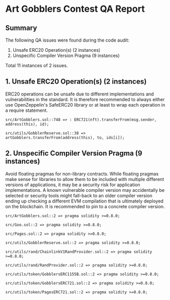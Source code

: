 # Art Gobblers Contest QA Report

## Summary

The following QA issues were found during the code audit:

1. Unsafe ERC20 Operation(s) (2 instances)
2. Unspecific Compiler Version Pragma (9 instances)

Total 11 instances of 2 issues.

## 1. Unsafe ERC20 Operation(s) (2 instances)

ERC20 operations can be unsafe due to different implementations and vulnerabilities in the standard. It is therefore recommended to always either use OpenZeppelin's SafeERC20 library or at least to wrap each operation in a require statement.

```solidity
src/ArtGobblers.sol::748 => : ERC721(nft).transferFrom(msg.sender, address(this), id);

src/utils/GobblerReserve.sol::38 => artGobblers.transferFrom(address(this), to, ids[i]);
```

## 2. Unspecific Compiler Version Pragma (9 instances)

Avoid floating pragmas for non-library contracts. While floating pragmas make sense for libraries to allow them to be included with multiple different versions of applications, it may be a security risk for application implementations. A known vulnerable compiler version may accidentally be selected or security tools might fall-back to an older compiler version ending up checking a different EVM compilation that is ultimately deployed on the blockchain. It is recommended to pin to a concrete compiler version.

```solidity
src/ArtGobblers.sol::2 => pragma solidity >=0.8.0;

src/Goo.sol::2 => pragma solidity >=0.8.0;

src/Pages.sol::2 => pragma solidity >=0.8.0;

src/utils/GobblerReserve.sol::2 => pragma solidity >=0.8.0;

src/utils/rand/ChainlinkV1RandProvider.sol::2 => pragma solidity >=0.8.0;

src/utils/rand/RandProvider.sol::2 => pragma solidity >=0.8.0;

src/utils/token/GobblersERC1155B.sol::2 => pragma solidity >=0.8.0;

src/utils/token/GobblersERC721.sol::2 => pragma solidity >=0.8.0;

src/utils/token/PagesERC721.sol::2 => pragma solidity >=0.8.0;
```
